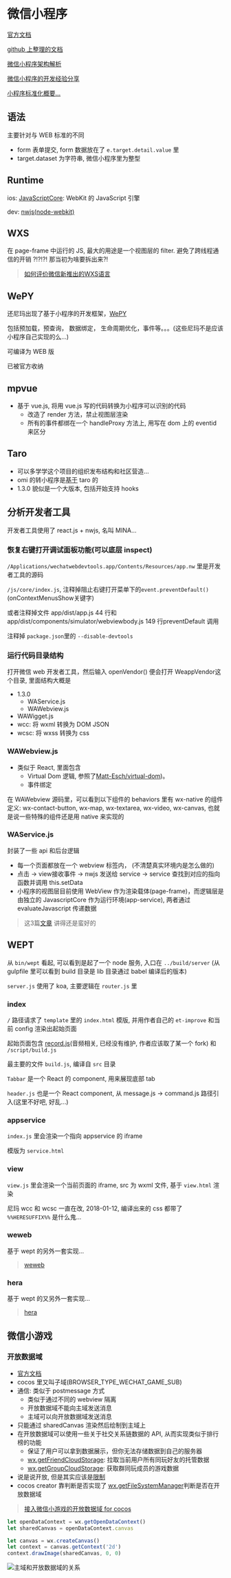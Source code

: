 # 微信小程序

[官方文档](https://mp.weixin.qq.com/debug/wxadoc/dev/framework/MINA.html)

[github 上整理的文档](https://github.com/justjavac/awesome-wechat-weapp)

[微信小程序架构解析](https://mp.weixin.qq.com/s/3QE3g0NmaBAi91lbrihhVw)

[微信小程序的开发经验分享](https://mp.weixin.qq.com/s/9PID6UJsQyB06xdyOkEVOA)

[小程序标准化概要...](https://github.com/w3c/chinese-ig/blob/master/tf/mobile/outline.md)

## 语法

主要针对与 WEB 标准的不同

* form 表单提交, form 数据放在了 `e.target.detail.value` 里
* target.dataset 为字符串, 微信小程序里为整型

## Runtime

ios: [JavaScriptCore](https://github.com/phoboslab/JavaScriptCore-iOS): WebKit 的 JavaScript 引擎

dev: [nwjs(node-webkit)](https://github.com/nwjs/nw.js/)

## WXS

在 page-frame 中运行的 JS, 最大的用途是一个视图层的 filter. 避免了跨线程通信的开销 ?!?!?! 那当初为啥要拆出来?!

> [如何评价微信新推出的WXS语言](https://www.zhihu.com/question/64322737)

## WePY

还尼玛出现了基于小程序的开发框架，[WePY](https://github.com/wepyjs/wepy)

包括预加载，预查询， 数据绑定， 生命周期优化，事件等。。。(这些尼玛不是应该小程序自己实现的么...)

可编译为 WEB 版

已被官方收纳

## mpvue

* 基于 vue.js, 将用 vue.js 写的代码转换为小程序可以识别的代码
  * 改造了 render 方法，禁止视图层渲染
  * 所有的事件都绑在一个 handleProxy 方法上, 用写在 dom 上的 eventid 来区分

## Taro

* 可以多学学这个项目的组织发布结构和社区营造...
* omi 的转小程序是[基于](https://github.com/Tencent/omi/blob/master/packages/omip/package.json#L15) taro 的
* 1.3.0 貌似是一个大版本, 包括开始支持 hooks

## 分析开发者工具

开发者工具使用了 react.js + nwjs, 名叫 MINA...

### 恢复右键打开调试面板功能(可以底层 inspect)

`/Applications/wechatwebdevtools.app/Contents/Resources/app.nw` 里是开发者工具的源码

`/js/core/index.js`, 注释掉阻止右键打开菜单下的`event.preventDefault()` (onContextMenusShow关键字)

或者注释掉文件 app/dist/app.js 44 行和app/dist/components/simulator/webviewbody.js 149 行preventDefault 调用

注释掉 `package.json`里的 `--disable-devtools`

### 运行代码目录结构

打开微信 web 开发者工具，然后输入 openVendor() 便会打开 WeappVendor这个目录, 里面结构大概是

* 1.3.0
  * WAService.js
  * WAWebview.js
* WAWigget.js
* wcc: 将 wxml 转换为 DOM JSON
* wcsc: 将 wxss 转换为 css

### WAWebview.js

* 类似于 React, 里面包含
  * Virtual Dom 逻辑, 参照了[Matt-Esch/virtual-dom](https://github.com/Matt-Esch/virtual-dom))。
  * 事件绑定

在 WAWebview 源码里，可以看到以下组件的 behaviors 里有 wx-native 的组件定义: wx-contact-button, wx-map, wx-textarea, wx-video, wx-canvas, 也就是说一些特殊的组件还是用 native 来实现的

### WAService.js

封装了一些 api 和后台逻辑

* 每一个页面都放在一个 webview 标签内， (不清楚真实环境内是怎么做的)
* 点击 -> view接收事件 -> nwjs 发送给 service -> service 查找到对应的指向函数并调用 this.setData
* 小程序的视图层目前使用 WebView 作为渲染载体(page-frame)，而逻辑层是由独立的 JavascriptCore 作为运行环境(app-service), 两者通过 evaluateJavascript 传递数据

> 这3篇[文章](https://chemzqm.github.io/wept/#/home?id=%E5%AE%9E%E7%8E%B0%E5%8E%9F%E7%90%86) 讲得还是蛮好的

## WEPT

从 `bin/wept` 看起, 可以看到是起了一个 node 服务, 入口在 `../build/server` (从 gulpfile 里可以看到 build 目录是 lib 目录通过 babel 编译后的版本)

`server.js` 使用了 koa, 主要逻辑在 `router.js` 里

### index

`/` 路径请求了 `template` 里的 `index.html` 模版, 并用作者自己的 `et-improve` 和当前 config 渲染出起始页面

起始页面包含 [record.js](https://github.com/mattdiamond/Recorderjs)(音频相关, 已经没有维护, 作者应该取了某一个 fork) 和 `/script/build.js`

最主要的文件 `build.js`, 编译自 `src` 目录

`Tabbar` 是一个 React 的 component, 用来展现底部 tab

`header.js` 也是一个 React component, 从 message.js -> command.js 路径引入(这里不好吧, 好乱...)

### appservice

`index.js` 里会渲染一个指向 appservice 的 iframe

模版为 `service.html`

### view

`view.js` 里会渲染一个当前页面的 iframe, src 为 wxml 文件, 基于 `view.html` 渲染

尼玛 wcc 和 wcsc 一直在改, 2018-01-12, 编译出来的 css 都带了 `%%HERESUFFIX%%` 是什么鬼...

### weweb

基于 wept 的另外一套实现...

> [weweb](https://github.com/wdfe/weweb)

### hera

基于 wept 的又另外一套实现...

> [hera](https://github.com/weidian-inc/hera)

## 微信小游戏

### 开放数据域

* [官方文档](https://developers.weixin.qq.com/minigame/dev/tutorial/open-ability/open-data.html)
* cocos 里又叫子域(BROWSER_TYPE_WECHAT_GAME_SUB)
* 通信: 类似于 postmessage 方式
  * 类似于通过不同的 webview 隔离
  * 开放数据域不能向主域发送消息
  * 主域可以向开放数据域发送消息
* 只能通过 sharedCanvas 渲染然后绘制到主域上
* 在开放数据域可以使用一些关于社交关系链数据的 API, 从而实现类似于排行榜的功能
  * 保证了用户可以拿到数据展示，但你无法存储数据到自己的服务器
  * [wx.getFriendCloudStorage](https://developers.weixin.qq.com/minigame/dev/api/wx.getFriendCloudStorage.html): 拉取当前用户所有同玩好友的托管数据
  * [wx.getGroupCloudStorage](https://developers.weixin.qq.com/minigame/dev/api/wx.getGroupCloudStorage.html): 获取群同玩成员的游戏数据
* 说是说开放, 但是其实应该是[限制](https://developers.weixin.qq.com/minigame/dev/tutorial/open-ability/open-data.html#%E9%99%90%E5%88%B6)
* cocos creator 靠判断是否实现了 [wx.getFileSystemManager](https://github.com/cocos-creator/engine/blob/2.1.0/cocos2d/core/platform/CCSys.js#L635)判断是否在开放数据域

> [接入微信小游戏的开放数据域 for cocos](https://docs.cocos.com/creator/manual/zh/publish/publish-wechatgame-sub-domain.html)

```javascript
let openDataContext = wx.getOpenDataContext()
let sharedCanvas = openDataContext.canvas

let canvas = wx.createCanvas()
let context = canvas.getContext('2d')
context.drawImage(sharedCanvas, 0, 0)
```

![主域和开放数据域的关系](https://developers.weixin.qq.com/minigame/dev/tutorial/image/open-data/data-flow.png)
